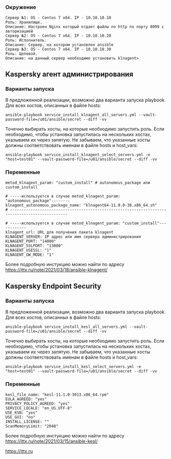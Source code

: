 ### Окружение
    Сервер №1: OS - Centos 7 x64. IP - 10.10.10.10
    Роль: Хранилище.
    Описание: Настроен Nginx который отдает файлы по http по порту 8099 с авторизацией
    Сервер №2: OS - Centos 7 x64. IP - 10.10.10.20
    Роль: Исполнитель.
    Описание: Сервер, на котором установлен ansible
    Сервер №3: OS - Centos 7 x64. IP - 10.10.10.30
    Роль: Целевой.
    Описание: на данный сервер необходимо установить klnagent>

## Kaspersky агент администрирования
### Варианты запуска
В предложенной реализации, возможно два варианта запуска playbook. Для всех хостов, описанных в файле hosts:

    ansible-playbook service_install_klnagent_all_servers.yml --vault-password-file=/u01/ansible/secret --diff -vv 
Точечно выбирать хосты, на которые необходимо запустить роль. Если необходимо, чтобы установка запустилась на нескольких хостах, указываем их через запятую. Не забываем, что указанные хосты должны соответствовать именам в файле hosts и host_vars:

    ansible-playbook service_install_klnagent_select_servers.yml -e "host=test01" --vault-password-file=/u01/ansible/secret --diff -vv

### Переменные
    metod_klnagent_param: "custom_install" # autonomous_package или custom_install

    # -----используется в случае metod_klnagent_param: "autonomous_package"--------
    klnagent_autonomous_package_name: "klnagent64-11.0.0-38.x86_64.sh" 
    # -----------------------------------------------------------------------------------------------

    # -----используется в случае metod_klnagent_param: "custom_install"------------
    klnagent_url: URL для получения пакета klnagent
    KLNAGENT_SERVER: IP адрес или имя сервера администрирования
    KLNAGENT_PORT: "14000"
    KLNAGENT_SSLPORT: "13000"
    KLNAGENT_USESSL: "1"
    KLNAGENT_GW_MODE: "1" 
Более подробную инстукцию можно найти по адресу https://ittx.ru/note/2021/03/18/ansible-klnagent/

## Kaspersky Endpoint Security
### Варианты запуска
В предложенной реализации, возможно два варианта запуска playbook. Для всех хостов, описанных в файле hosts:

    ansible-playbook service_install_kesl_all_servers.yml --vault-password-file=/u01/ansible/secret --diff -vv 
Точечно выбирать хосты, на которые необходимо запустить роль. Если необходимо, чтобы установка запустилась на нескольких хостах, указываем их через запятую. Не забываем, что указанные хосты должны соответствовать именам в файле hosts и host_vars:

    ansible-playbook service_install_kesl_select_servers.yml -e "host=test01" --vault-password-file=/u01/ansible/secret --diff -vv

### Переменные
    kesl_file_name: "kesl-11.1.0-3013.x86_64.rpm"
    EULA_AGREED: "yes"
    PRIVACY_POLICY_AGREED: "yes"
    SERVICE_LOCALE: "en_US.UTF-8"
    USE_KSN: "yes"
    USE_GUI: "no"
    INSTALL_LICENSE: ""
    ScanMemoryLimit: "2048"
Более подробную инстукцию можно найти по адресу https://ittx.ru/note/2021/03/15/ansible-kesl/

https://ittx.ru
